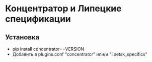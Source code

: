 # Концентратор и Липецкие спецификации

## Установка

- pip install concentrator==VERSION
- Добавить в plugins.conf "concentrator" или/и "lipetsk_specifics"
